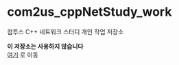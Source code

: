 # com2us_cppNetStudy_work
컴투스 C++ 네트워크 스터디 개인 작업 저장소

**이 저장소는 사용하지 않습니다**  
[여기](https://github.com/jacking75/edu_com2us_cpp_server_Training ) 로 이동
